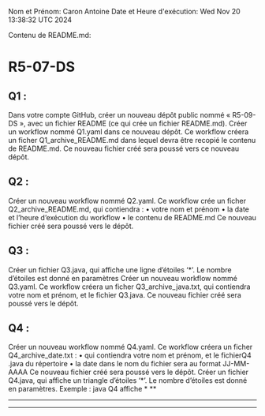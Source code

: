 Nom et Prénom: Caron Antoine
Date et Heure d'exécution: Wed Nov 20 13:38:32 UTC 2024

Contenu de README.md:

# R5-07-DS

## Q1 :  
Dans votre compte GitHub, créer un nouveau dépôt public nommé « R5-09-DS », avec un fichier
README (ce qui crée un fichier README.md).
Créer un workflow nommé Q1.yaml dans ce nouveau dépôt. Ce workflow créera un ficher
Q1_archive_README.md dans lequel devra être recopié le contenu de README.md. Ce nouveau
fichier créé sera poussé vers ce nouveau dépôt.

## Q2 :  
Créer un nouveau workflow nommé Q2.yaml. Ce workflow crée un ficher
Q2_archive_README.md, qui contiendra :
• votre nom et prénom
• la date et l’heure d’exécution du workflow
• le contenu de README.md
Ce nouveau fichier créé sera poussé vers le dépôt.

## Q3 :  
Créer un fichier Q3.java, qui affiche une ligne d’étoiles ‘*’. Le nombre d’étoiles est donné en
paramètres
Créer un nouveau workflow nommé Q3.yaml. Ce workflow créera un ficher Q3_archive_java.txt,
qui contiendra votre nom et prénom, et le fichier Q3.java.
Ce nouveau fichier créé sera poussé vers le dépôt.

## Q4 :  
Créer un nouveau workflow nommé Q4.yaml. Ce workflow créera un ficher Q4_archive_date.txt :
• qui contiendra votre nom et prénom, et le fichierQ4 .java du répertoire
• la date dans le nom du fichier sera au format JJ-MM-AAAA
Ce nouveau fichier créé sera poussé vers le dépôt.
Créer un fichier Q4.java, qui affiche un triangle d’étoiles ‘*’. Le nombre d’étoiles est donné en
paramètres. Exemple : java Q4 affiche
*
**
***
****
